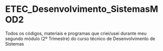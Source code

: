 # ETEC_Desenvolvimento_SistemasMOD2
Todos os códigos, materiais e programas que criei/usei durante meu segundo módulo (2º Trimestre) do curso técnico de Desenvolvimento de Sistemas
